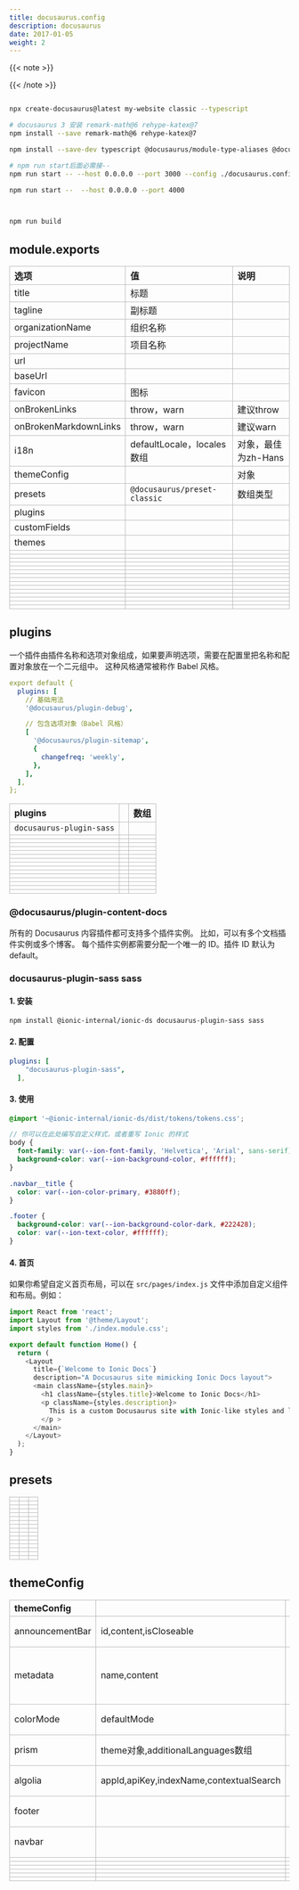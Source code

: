 ```yaml
---
title: docusaurus.config
description: docusaurus
date: 2017-01-05
weight: 2
---
```


<style>
th, td {
  border: 1px solid rgb(190, 190, 190);
}
</style>


{{< note >}}

{{< /note >}}



```bash

npx create-docusaurus@latest my-website classic --typescript

# docusaurus 3 安装 remark-math@6 rehype-katex@7
npm install --save remark-math@6 rehype-katex@7

npm install --save-dev typescript @docusaurus/module-type-aliases @docusaurus/tsconfig @docusaurus/types

# npm run start后面必需接--
npm run start -- --host 0.0.0.0 --port 3000 --config ./docusaurus.config.js

npm run start --  --host 0.0.0.0 --port 4000



npm run build

```




## module.exports



| 选项                  | 值                           | 说明               |
|:----------------------|:-----------------------------|:-------------------|
| title                 | 标题                         |                    |
| tagline               | 副标题                       |                    |
| organizationName      | 组织名称                     |                    |
| projectName           | 项目名称                     |                    |
| url                   |                              |                    |
| baseUrl               |                              |                    |
| favicon               | 图标                         |                    |
| onBrokenLinks         | throw，warn                   | 建议throw          |
| onBrokenMarkdownLinks | throw，warn                   | 建议warn           |
| i18n                  | defaultLocale，locales数组    | 对象，最佳为zh-Hans |
| themeConfig           |                              | 对象               |
| presets               | `@docusaurus/preset-classic` | 数组类型           |
| plugins               |                              |                    |
| customFields          |                              |                    |
| themes                |                              |                    |
|                       |                              |                    |
|                       |                              |                    |
|                       |                              |                    |
|                       |                              |                    |
|                       |                              |                    |
|                       |                              |                    |
|                       |                              |                    |
|                       |                              |                    |
|                       |                              |                    |
|                       |                              |                    |
|                       |                              |                    |
|                       |                              |                    |
|                       |                              |                    |
|                       |                              |                    |
|                       |                              |                    |



## plugins

一个插件由插件名称和选项对象组成，如果要声明选项，需要在配置里把名称和配置对象放在一个二元组中。 这种风格通常被称作 Babel 风格。

```yaml
export default {
  plugins: [
    // 基础用法
    '@docusaurus/plugin-debug',

    // 包含选项对象（Babel 风格）
    [
      '@docusaurus/plugin-sitemap',
      {
        changefreq: 'weekly',
      },
    ],
  ],
};

```

| plugins                  |   | 数组 |
|:-------------------------|:--|:-----|
| `docusaurus-plugin-sass` |   |      |
|                          |   |      |
|                          |   |      |
|                          |   |      |
|                          |   |      |
|                          |   |      |
|                          |   |      |
|                          |   |      |
|                          |   |      |
|                          |   |      |
|                          |   |      |
|                          |   |      |
|                          |   |      |
|                          |   |      |
|                          |   |      |
|                          |   |      |



### @docusaurus/plugin-content-docs

所有的 Docusaurus 内容插件都可支持多个插件实例。 比如，可以有多个文档插件实例或多个博客。 每个插件实例都需要分配一个唯一的 ID。插件 ID 默认为 default。




### docusaurus-plugin-sass sass

#### 1. 安装
```bash
npm install @ionic-internal/ionic-ds docusaurus-plugin-sass sass


```

#### 2. 配置
```yaml
plugins: [
    "docusaurus-plugin-sass",
  ],
```

#### 3. 使用
```scss
@import '~@ionic-internal/ionic-ds/dist/tokens/tokens.css';

// 你可以在此处编写自定义样式，或者重写 Ionic 的样式
body {
  font-family: var(--ion-font-family, 'Helvetica', 'Arial', sans-serif);
  background-color: var(--ion-background-color, #ffffff);
}

.navbar__title {
  color: var(--ion-color-primary, #3880ff);
}

.footer {
  background-color: var(--ion-background-color-dark, #222428);
  color: var(--ion-text-color, #ffffff);
}
```

#### 4. 首页
如果你希望自定义首页布局，可以在 `src/pages/index.js` 文件中添加自定义组件和布局。例如：

```javascript
import React from 'react';
import Layout from '@theme/Layout';
import styles from './index.module.css';

export default function Home() {
  return (
    <Layout
      title={`Welcome to Ionic Docs`}
      description="A Docusaurus site mimicking Ionic Docs layout">
      <main className={styles.main}>
        <h1 className={styles.title}>Welcome to Ionic Docs</h1>
        <p className={styles.description}>
          This is a custom Docusaurus site with Ionic-like styles and layout.
        </p >
      </main>
    </Layout>
  );
}
```




## presets



|   |   |   |
|:--|:--|:--|
|   |   |   |
|   |   |   |
|   |   |   |
|   |   |   |
|   |   |   |
|   |   |   |
|   |   |   |
|   |   |   |
|   |   |   |
|   |   |   |
|   |   |   |
|   |   |   |
|   |   |   |
|   |   |   |
|   |   |   |
|   |   |   |



## themeConfig



| themeConfig     |                                         |          |
|:----------------|:----------------------------------------|:---------|
| announcementBar | id,content,isCloseable                  | 对象     |
| metadata        | name,content                            | 对象数组 |
| colorMode       | defaultMode                             | 对象     |
| prism           | theme对象,additionalLanguages数组       | 对象     |
| algolia         | appId,apiKey,indexName,contextualSearch | 对象     |
| footer          |                                         | 对象     |
| navbar          |                                         | 对象     |
|                 |                                         |          |
|                 |                                         |          |
|                 |                                         |          |
|                 |                                         |          |
|                 |                                         |          |
|                 |                                         |          |
































